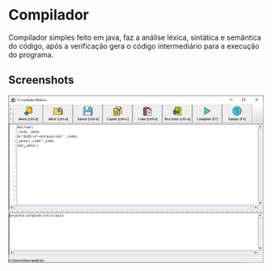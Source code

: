 # Compilador

Compilador simples feito em java, faz a análise léxica, sintática e semântica do código, após a verificação gera o código intermediário para a execução do programa.

## Screenshots

![interface](screenshots/interface.png)
